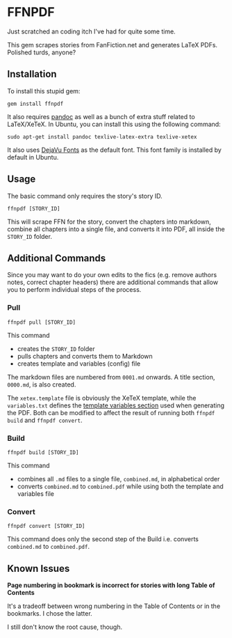 # FFNPDF

Just scratched an coding itch I've had for quite some time.

This gem scrapes stories from FanFiction.net and generates LaTeX PDFs. Polished turds, anyone?

## Installation

To install this stupid gem:

    gem install ffnpdf

It also requires [pandoc](http://johnmacfarlane.net/pandoc/) as well as a bunch of extra stuff related to LaTeX/XeTeX. In Ubuntu, you can install this using the following command:

    sudo apt-get install pandoc texlive-latex-extra texlive-xetex

It also uses [DejaVu Fonts](http://dejavu-fonts.org/wiki/Main_Page) as the default font. This font family is installed by default in Ubuntu.

## Usage

The basic command only requires the story's story ID.

    ffnpdf [STORY_ID]

This will scrape FFN for the story, convert the chapters into markdown, combine all chapters into a single file, and converts it into PDF, all inside the `STORY_ID` folder.

## Additional Commands

Since you may want to do your own edits to the fics (e.g. remove authors notes, correct chapter headers) there are additional commands that allow you to perform individual steps of the process.

### Pull

    ffnpdf pull [STORY_ID]

This command 

* creates the `STORY_ID` folder
* pulls chapters and converts them to Markdown
* creates template and variables (config) file

The markdown files are numbered from `0001.md` onwards. A title section, `0000.md`, is also created.

The `xetex.template` file is obviously the XeTeX template, while the `variables.txt` defines the [template variables section](http://johnmacfarlane.net/pandoc/README.html#general-writer-options) used when generating the PDF. Both can be modified to affect the result of running both `ffnpdf build` and `ffnpdf convert`.


### Build

    ffnpdf build [STORY_ID]

This command 

* combines all `.md` files to a single file, `combined.md`, in alphabetical order
* converts `combined.md` to `combined.pdf` while using both the template and variables file

### Convert

    ffnpdf convert [STORY_ID]

This command does only the second step of the Build i.e. converts `combined.md` to `combined.pdf`.

## Known Issues

**Page numbering in bookmark is incorrect for stories with long Table of Contents**

It's a tradeoff between wrong numbering in the Table of Contents or in the bookmarks. I chose the latter.

I still don't know the root cause, though.
